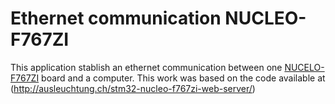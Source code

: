 # Ethernet communication NUCLEO-F767ZI

This application stablish an ethernet communication between one [NUCELO-F767ZI](https://www.st.com/en/evaluation-tools/nucleo-f767zi.html) board and a computer. This work was based on the code available at (http://ausleuchtung.ch/stm32-nucleo-f767zi-web-server/)
